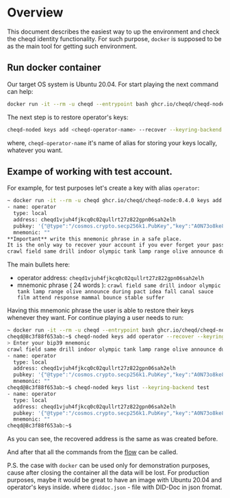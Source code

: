 # Overview

This document describes the easiest way to up the environment and check the cheqd identity functionality.
For such purpose, `docker` is supposed to be as the main tool for getting such environment.

## Run docker container

Our target OS system is Ubuntu 20.04. For start playing the next command can help:

```bash
docker run -it --rm -u cheqd --entrypoint bash ghcr.io/cheqd/cheqd-node:0.4.0
```

The next step is to restore operator's keys:

```bash
cheqd-noded keys add <cheqd-operator-name> --recover --keyring-backend test
```

where, `cheqd-operator-name` it's name of alias for storing your keys locally, whatever you want.

## Exampe of working with test account.

For example, for test purposes let's create a key with alias `operator`:

```bash
~ docker run -it --rm -u cheqd ghcr.io/cheqd/cheqd-node:0.4.0 keys add operator --keyring-backend test
- name: operator
  type: local
  address: cheqd1vjuh4fjkcq0c02qullrt27z822gpn06sah2elh
  pubkey: '{"@type":"/cosmos.crypto.secp256k1.PubKey","key":"A0N73o8ke8bp/7c7PgsRjHGddjHvk0USHwq+RDzwwE0t"}'
  mnemonic: ""
**Important** write this mnemonic phrase in a safe place.
It is the only way to recover your account if you ever forget your password.
crawl field same drill indoor olympic tank lamp range olive announce during pact idea fall canal sauce film attend response mammal bounce stable suffer
```

The main bullets here:

* operator address: `cheqd1vjuh4fjkcq0c02qullrt27z822gpn06sah2elh`
* mnemonic phrase ( 24 words ): `crawl field same drill indoor olympic tank lamp range olive announce during pact idea fall canal sauce film attend response mammal bounce stable suffer`

Having this mnemonic phrase the user is able to restore their keys whenever they want. For continue playing a user needs to run:

```bash
~ docker run -it --rm -u cheqd --entrypoint bash ghcr.io/cheqd/cheqd-node:0.4.0
cheqd@8c3f88f653ab:~$ cheqd-noded keys add operator --recover --keyring-backend test
> Enter your bip39 mnemonic
crawl field same drill indoor olympic tank lamp range olive announce during pact idea fall canal sauce film attend response mammal bounce stable suffer
- name: operator
  type: local
  address: cheqd1vjuh4fjkcq0c02qullrt27z822gpn06sah2elh
  pubkey: '{"@type":"/cosmos.crypto.secp256k1.PubKey","key":"A0N73o8ke8bp/7c7PgsRjHGddjHvk0USHwq+RDzwwE0t"}'
  mnemonic: ""
cheqd@8c3f88f653ab:~$ cheqd-noded keys list --keyring-backend test
- name: operator
  type: local
  address: cheqd1vjuh4fjkcq0c02qullrt27z822gpn06sah2elh
  pubkey: '{"@type":"/cosmos.crypto.secp256k1.PubKey","key":"A0N73o8ke8bp/7c7PgsRjHGddjHvk0USHwq+RDzwwE0t"}'
  mnemonic: ""
cheqd@8c3f88f653ab:~$
```

As you can see, the recovered address is the same as was created before.

And after that all the commands from the [flow](https://github.com/cheqd/cheqd-node/blob/4b36c0a5f767b7d4fb91341bc732d54471702dac/docs/cheqd-cli/cheqd-cli-identity.md#demo-flow-for-sending-did-to-the-testnet) can be called.

P.S. the case with `docker` can be used only for demonstration purposes, cause after closing the container all the data will be lost. For production purposes, maybe it would be great to have an image with Ubuntu 20.04 and operator's keys inside. where `diddoc.json` - file with DID-Doc in json fromat.
